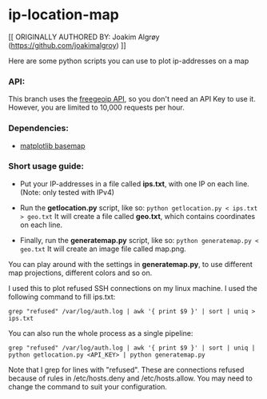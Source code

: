 # ip-location-map

[[ ORIGINALLY AUTHORED BY: Joakim Algrøy (https://github.com/joakimalgroy) ]]

Here are some python scripts you can use to plot ip-addresses on a map

### API:

This branch uses the [freegeoip API](https://freegeoip.net), so you don't need an API Key to use it.
However, you are limited to 10,000 requests per hour.

### Dependencies:

* [matplotlib basemap](http://matplotlib.org/basemap/)

### Short usage guide:

* Put your IP-addresses in a file called **ips.txt**, with one IP on each line. (Note: only tested with IPv4)

* Run the **getlocation.py** script, like so: `python getlocation.py < ips.txt > geo.txt` It will create a file called **geo.txt**, which contains coordinates on each line.

* Finally, run the **generatemap.py** script, like so: `python generatemap.py < geo.txt` It will create an image file called map.png.

You can play around with the settings in **generatemap.py**, to use different map projections, different colors and so on.


I used this to plot refused SSH connections on my linux machine. I used the following command to fill ips.txt:

    grep "refused" /var/log/auth.log | awk '{ print $9 }' | sort | uniq > ips.txt

You can also run the whole process as a single pipeline:
    
    grep "refused" /var/log/auth.log | awk '{ print $9 }' | sort | uniq | python getlocation.py <API_KEY> | python generatemap.py

Note that I grep for lines with "refused". These are connections refused because of rules in /etc/hosts.deny and /etc/hosts.allow. You may need to change the command to suit your configuration.
